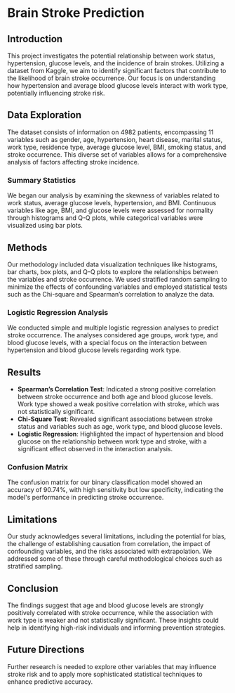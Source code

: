 # Brain Stroke Prediction 

## Introduction

This project investigates the potential relationship between work status, hypertension, glucose levels, and the incidence of brain strokes. Utilizing a dataset from Kaggle, we aim to identify significant factors that contribute to the likelihood of brain stroke occurrence. Our focus is on understanding how hypertension and average blood glucose levels interact with work type, potentially influencing stroke risk.

## Data Exploration

The dataset consists of information on 4982 patients, encompassing 11 variables such as gender, age, hypertension, heart disease, marital status, work type, residence type, average glucose level, BMI, smoking status, and stroke occurrence. This diverse set of variables allows for a comprehensive analysis of factors affecting stroke incidence.

### Summary Statistics

We began our analysis by examining the skewness of variables related to work status, average glucose levels, hypertension, and BMI. Continuous variables like age, BMI, and glucose levels were assessed for normality through histograms and Q-Q plots, while categorical variables were visualized using bar plots.

## Methods

Our methodology included data visualization techniques like histograms, bar charts, box plots, and Q-Q plots to explore the relationships between the variables and stroke occurrence. We used stratified random sampling to minimize the effects of confounding variables and employed statistical tests such as the Chi-square and Spearman’s correlation to analyze the data.

### Logistic Regression Analysis

We conducted simple and multiple logistic regression analyses to predict stroke occurrence. The analyses considered age groups, work type, and blood glucose levels, with a special focus on the interaction between hypertension and blood glucose levels regarding work type.

## Results

- **Spearman’s Correlation Test**: Indicated a strong positive correlation between stroke occurrence and both age and blood glucose levels. Work type showed a weak positive correlation with stroke, which was not statistically significant.
- **Chi-Square Test**: Revealed significant associations between stroke status and variables such as age, work type, and blood glucose levels.
- **Logistic Regression**: Highlighted the impact of hypertension and blood glucose on the relationship between work type and stroke, with a significant effect observed in the interaction analysis.

### Confusion Matrix

The confusion matrix for our binary classification model showed an accuracy of 90.74%, with high sensitivity but low specificity, indicating the model's performance in predicting stroke occurrence.

## Limitations

Our study acknowledges several limitations, including the potential for bias, the challenge of establishing causation from correlation, the impact of confounding variables, and the risks associated with extrapolation. We addressed some of these through careful methodological choices such as stratified sampling.

## Conclusion

The findings suggest that age and blood glucose levels are strongly positively correlated with stroke occurrence, while the association with work type is weaker and not statistically significant. These insights could help in identifying high-risk individuals and informing prevention strategies.

## Future Directions

Further research is needed to explore other variables that may influence stroke risk and to apply more sophisticated statistical techniques to enhance predictive accuracy.

